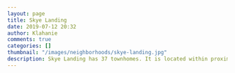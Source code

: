 ```yaml
---
layout: page
title: Skye Landing
date: 2019-07-12 20:32
author: Klahanie
comments: true
categories: []
thumbnail: "/images/neighborhoods/skye-landing.jpg"
description: Skye Landing has 37 townhomes. It is located within proximity of the QFC shopping center and commercial area of Klahanie as well as it has access to the Yellow Lake trail.
---
```

<object type="image/svg+xml" data="{{site.url}}/images/neighborhoods/skye-landing.svg" class="img-fluid"/>